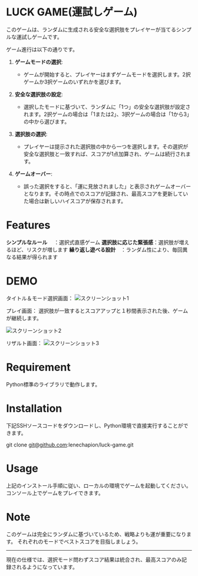 # LUCK GAME(運試しゲーム)

このゲームは、ランダムに生成される安全な選択肢をプレイヤーが当てるシンプルな運試しゲームです。

ゲーム進行は以下の通りです。

1. **ゲームモードの選択**:
    - ゲームが開始すると、プレイヤーはまずゲームモードを選択します。2択ゲームか3択ゲームのいずれかを選びます。

2. **安全な選択肢の設定**:
    - 選択したモードに基づいて、ランダムに「1つ」の安全な選択肢が設定されます。2択ゲームの場合は「1または2」、3択ゲームの場合は「1から3」の中から選びます。

3. **選択肢の選択**:
    - プレイヤーは提示された選択肢の中から一つを選択します。その選択が安全な選択肢と一致すれば、スコアが1点加算され、ゲームは続行されます。

4. **ゲームオーバー**:
    - 誤った選択をすると、「運に見放されました」と表示されゲームオーバーとなります。その時点でのスコアが記録され、最高スコアを更新していた場合は新しいハイスコアが保存されます。

# Features

**シンプルなルール**　  ：選択式直感ゲーム
**選択肢に応じた緊張感**：選択肢が増えるほど、リスクが増します
**繰り返し遊べる設計**　：ランダム性により、毎回異なる結果が得られます


# DEMO
タイトル＆モード選択画面：
![スクリーンショット1](https://github.com/lenechapion/luck-game/assets/155729519/b7b26f11-359c-4ff1-a288-d52dd112dd43)

プレイ画面：
選択肢が一致するとスコアアップと１秒間表示された後、ゲームが継続します。

![スクリーンショット2](https://github.com/lenechapion/luck-game/assets/155729519/f945057b-ff67-4ffe-bb5a-c7994f57f901)

リザルト画面：
![スクリーンショット3](https://github.com/lenechapion/luck-game/assets/155729519/57035c03-90ff-4a51-99bf-c745f80d011d)



# Requirement

Python標準のライブラリで動作します。


# Installation

下記SSHソースコードをダウンロードし、Python環境で直接実行することができます。

git clone git@github.com:lenechapion/luck-game.git

# Usage

上記のインストール手順に従い、ローカルの環境でゲームを起動してください。
コンソール上でゲームをプレイできます。

# Note

このゲームは完全にランダムに基づいているため、戦略よりも運が重要になります。
それぞれのモードでベストスコアを目指しましょう。

---
現在の仕様では、選択モード問わずスコア結果は統合され、最高スコアのみ記録されるようになっています。